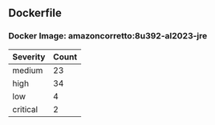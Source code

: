 ## Dockerfile

### Docker Image: amazoncorretto:8u392-al2023-jre
| Severity | Count |
|----------|-------|
| medium | 23 |
| high | 34 |
| low | 4 |
| critical | 2 |